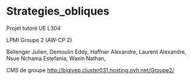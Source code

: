 # Strategies_obliques

Projet tutoré 
UE L304 

LPMI Groupe 2 (AW-CP 2)

Bellenger	Julien,
Demoulin	Eddy,
Haffner	Alexandre,
Laurent	Alexandre,
Nsue Nchama	Estefania,
Waxin	Nathan,

CMS de groupe
http://bjgivep.cluster031.hosting.ovh.net/Groupe2/
